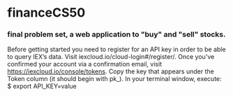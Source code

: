 # financeCS50
### final problem set, a web application to "buy" and "sell" stocks.
Before getting started you need to register for an API key in order to be able to query IEX’s data.
Visit iexcloud.io/cloud-login#/register/.
Once you’ve confirmed your account via a confirmation email, visit https://iexcloud.io/console/tokens.
Copy the key that appears under the Token column (it should begin with pk_).
In your terminal window, execute: $ export API_KEY=value
